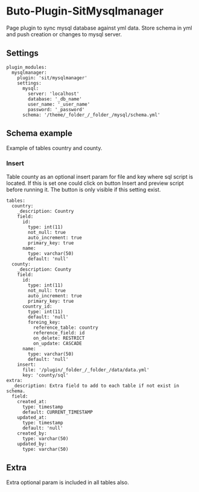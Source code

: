 # Buto-Plugin-SitMysqlmanager
Page plugin to sync mysql database against yml data. Store schema in yml and push creation or changes to mysql server.

## Settings

```
plugin_modules:
  mysqlmanager:
    plugin: 'sit/mysqlmanager'
    settings:
      mysql:
        server: 'localhost'
        database: '_db_name'
        user_name: '_user_name'
        password: '_password'
      schema: '/theme/_folder_/_folder_/mysql/schema.yml'
```


## Schema example

Example of tables country and county. 

### Insert

Table county as an optional insert param for file and key where sql script is located. If this is set one could click on button Insert and preview script before running it. The button is only visible if this setting exist.

```
tables:
  country:
    _description: Country
    field:
      id:
        type: int(11)
        not_null: true
        auto_increment: true
        primary_key: true
      name:
        type: varchar(50)
        default: 'null'
  county:
    _description: County
    field:
      id:
        type: int(11)
        not_null: true
        auto_increment: true
        primary_key: true
      country_id:
        type: int(11)
        default: 'null'
        foreing_key:
          reference_table: country
          reference_field: id
          on_delete: RESTRICT
          on_update: CASCADE
      name:
        type: varchar(50)
        default: 'null'
    insert:
      file: '/plugin/_folder_/_folder_/data/data.yml'
      key: 'county/sql'
extra:
  _description: Extra field to add to each table if not exist in schema.
  field:
    created_at:
      type: timestamp
      default: CURRENT_TIMESTAMP
    updated_at:
      type: timestamp
      default: 'null'
    created_by:
      type: varchar(50)
    updated_by:
      type: varchar(50)
```

## Extra

Extra optional param is included in all tables also.
